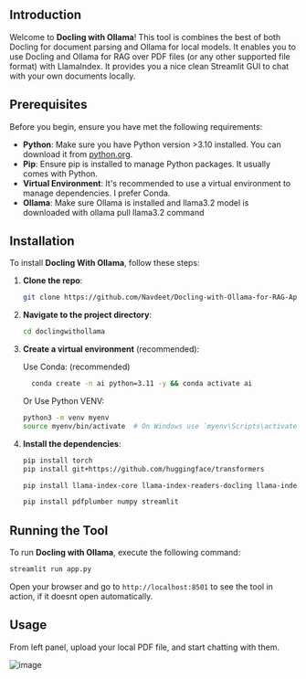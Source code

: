 ## Introduction

Welcome to **Docling with Ollama**! This tool is combines the best of both Docling for document parsing and Ollama for local models. It enables you to use Docling and Ollama for RAG over PDF files (or any other supported file format) with LlamaIndex. It provides you a nice clean Streamlit GUI to chat with your own documents locally.

## Prerequisites

Before you begin, ensure you have met the following requirements:

- **Python**: Make sure you have Python version >3.10 installed. You can download it from [python.org](https://www.python.org/downloads/).
- **Pip**: Ensure pip is installed to manage Python packages. It usually comes with Python.
- **Virtual Environment**: It's recommended to use a virtual environment to manage dependencies. I prefer Conda.
- **Ollama**: Make sure Ollama is installed and llama3.2 model is downloaded with ollama pull llama3.2 command

## Installation

To install **Docling With Ollama**, follow these steps:

1. **Clone the repo**:

    ```bash
    git clone https://github.com/Navdeet/Docling-with-Ollama-for-RAG-Application
    ```

2. **Navigate to the project directory**:

    ```bash
    cd doclingwithollama
    ```

3. **Create a virtual environment** (recommended):

    Use Conda: (recommended)
    ```bash
      conda create -n ai python=3.11 -y && conda activate ai
    ```
    Or Use Python VENV:
    ```bash
    python3 -m venv myenv
    source myenv/bin/activate  # On Windows use `myenv\Scripts\activate`
    ```

5. **Install the dependencies**:

    ```bash
    pip install torch 
    pip install git+https://github.com/huggingface/transformers
    
    pip install llama-index-core llama-index-readers-docling llama-index-node-parser-docling llama-index-readers-file python-dotenv llama-index-llms-ollama llama-index-embeddings-huggingface llama-index-llms-huggingface-api
    
    pip install pdfplumber numpy streamlit 

    ```

## Running the Tool

To run **Docling with Ollama**, execute the following command:

```bash
streamlit run app.py
```

Open your browser and go to `http://localhost:8501` to see the tool in action, if it doesnt open automatically.


## Usage
From left panel, upload your local PDF file, and start chatting with them.

![image](https://github.com/user-attachments/assets/cb6eaa41-125f-4a52-b351-1c3bf6f22b7f)


